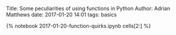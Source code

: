 Title: Some peculiarities of using functions in Python
Author: Adrian Matthews
date: 2017-01-20 14:01
tags: basics

{% notebook 2017-01-20-function-quirks.ipynb cells[2:] %}